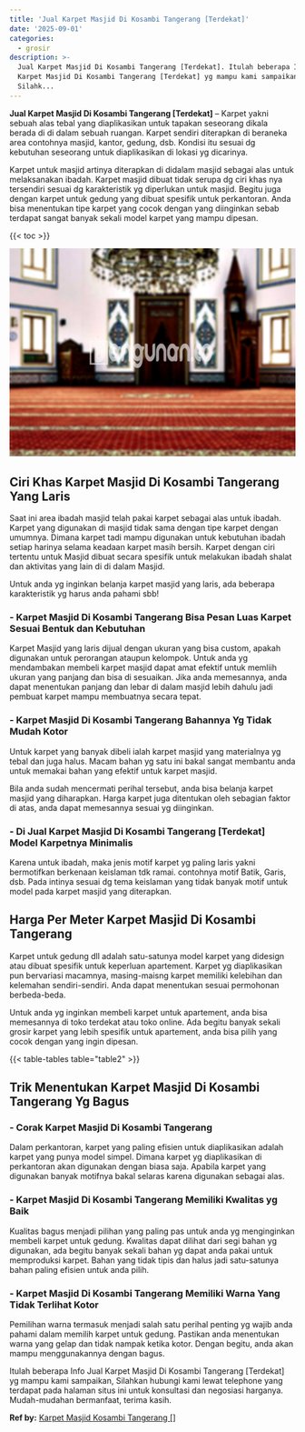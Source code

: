 ```yaml
---
title: 'Jual Karpet Masjid Di Kosambi Tangerang [Terdekat]'
date: '2025-09-01'
categories:
  - grosir
description: >-
  Jual Karpet Masjid Di Kosambi Tangerang [Terdekat]. Itulah beberapa Info Jual
  Karpet Masjid Di Kosambi Tangerang [Terdekat] yg mampu kami sampaikan,
  Silahk...
---
```


**Jual Karpet Masjid Di Kosambi Tangerang \[Terdekat\]** – Karpet yakni sebuah alas tebal yang diaplikasikan untuk tapakan seseorang dikala berada di di dalam sebuah ruangan. Karpet sendiri diterapkan di beraneka area contohnya masjid, kantor, gedung, dsb. Kondisi itu sesuai dg kebutuhan seseorang untuk diaplikasikan di lokasi yg dicarinya.

Karpet untuk masjid artinya diterapkan di didalam masjid sebagai alas untuk melaksanakan ibadah. Karpet masjid dibuat tidak serupa dg ciri khas nya tersendiri sesuai dg karakteristik yg diperlukan untuk masjid. Begitu juga dengan karpet untuk gedung yang dibuat spesifik untuk perkantoran. Anda bisa menentukan tipe karpet yang cocok dengan yang diinginkan sebab terdapat sangat banyak sekali model karpet yang mampu dipesan.

{{< toc >}}

![Jual Karpet Masjid Di Kosambi Tangerang [Terdekat]](/images/grosir-karpet-murah-69.png)

## Ciri Khas Karpet Masjid Di Kosambi Tangerang Yang Laris

Saat ini area ibadah masjid telah pakai karpet sebagai alas untuk ibadah. Karpet yang digunakan di masjid tidak sama dengan tipe karpet dengan umumnya. Dimana karpet tadi mampu digunakan untuk kebutuhan ibadah setiap harinya selama keadaan karpet masih bersih. Karpet dengan ciri tertentu untuk Masjid dibuat secara spesifik untuk melakukan ibadah shalat dan aktivitas yang lain di di dalam Masjid.

Untuk anda yg inginkan belanja karpet masjid yang laris, ada beberapa karakteristik yg harus anda pahami sbb!

### \- Karpet Masjid Di Kosambi Tangerang Bisa Pesan Luas Karpet Sesuai Bentuk dan Kebutuhan

Karpet Masjid yang laris dijual dengan ukuran yang bisa custom, apakah digunakan untuk perorangan ataupun kelompok. Untuk anda yg mendambakan membeli karpet masjid dapat amat efektif untuk memliih ukuran yang panjang dan bisa di sesuaikan. Jika anda memesannya, anda dapat menentukan panjang dan lebar di dalam masjid lebih dahulu jadi pembuat karpet mampu membuatnya secara tepat.

### \- Karpet Masjid Di Kosambi Tangerang Bahannya Yg Tidak Mudah Kotor

Untuk karpet yang banyak dibeli ialah karpet masjid yang materialnya yg tebal dan juga halus. Macam bahan yg satu ini bakal sangat membantu anda untuk memakai bahan yang efektif untuk karpet masjid.

Bila anda sudah mencermati perihal tersebut, anda bisa belanja karpet masjid yang diharapkan. Harga karpet juga ditentukan oleh sebagian faktor di atas, anda dapat memesannya sesuai yg diinginkan.

### \- Di Jual Karpet Masjid Di Kosambi Tangerang \[Terdekat\] Model Karpetnya Minimalis

Karena untuk ibadah, maka jenis motif karpet yg paling laris yakni bermotifkan berkenaan keislaman tdk ramai. contohnya motif Batik, Garis, dsb. Pada intinya sesuai dg tema keislaman yang tidak banyak motif untuk model pada karpet masjid yang diterapkan.

## Harga Per Meter Karpet Masjid Di Kosambi Tangerang

Karpet untuk gedung dll adalah satu-satunya model karpet yang didesign atau dibuat spesifik untuk keperluan apartement. Karpet yg diaplikasikan pun bervariasi macamnya, masing-maisng karpet memiliki kelebihan dan kelemahan sendiri-sendiri. Anda dapat menentukan sesuai permohonan berbeda-beda.

Untuk anda yg inginkan membeli karpet untuk apartement, anda bisa memesannya di toko terdekat atau toko online. Ada begitu banyak sekali grosir karpet yang lebih spesifik untuk apartement, anda bisa pilih yang cocok dengan yang ingin dipesan.

{{< table-tables table="table2" >}}

## Trik Menentukan Karpet Masjid Di Kosambi Tangerang Yg Bagus

### \- Corak Karpet Masjid Di Kosambi Tangerang

Dalam perkantoran, karpet yang paling efisien untuk diaplikasikan adalah karpet yang punya model simpel. Dimana karpet yg diaplikasikan di perkantoran akan digunakan dengan biasa saja. Apabila karpet yang digunakan banyak motifnya bakal selaras karena digunakan sebagai alas.

### \- Karpet Masjid Di Kosambi Tangerang Memiliki Kwalitas yg Baik

Kualitas bagus menjadi pilihan yang paling pas untuk anda yg menginginkan membeli karpet untuk gedung. Kwalitas dapat dilihat dari segi bahan yg digunakan, ada begitu banyak sekali bahan yg dapat anda pakai untuk memproduksi karpet. Bahan yang tidak tipis dan halus jadi satu-satunya bahan paling efisien untuk anda pilih.

### \- Karpet Masjid Di Kosambi Tangerang Memiliki Warna Yang Tidak Terlihat Kotor

Pemilihan warna termasuk menjadi salah satu perihal penting yg wajib anda pahami dalam memilih karpet untuk gedung. Pastikan anda menentukan warna yang gelap dan tidak nampak ketika kotor. Dengan begitu, anda akan mampu menggunakannya dengan bagus.

Itulah beberapa Info Jual Karpet Masjid Di Kosambi Tangerang \[Terdekat\] yg mampu kami sampaikan, Silahkan hubungi kami lewat telephone yang terdapat pada halaman situs ini untuk konsultasi dan negosiasi harganya. Mudah-mudahan bermanfaat, terima kasih.

**Ref by:**  [Karpet Masjid Kosambi Tangerang []](https://id.wikipedia.org/wiki/Karpet)
